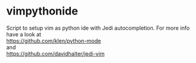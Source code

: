 vimpythonide
============

Script to setup vim as python ide with Jedi autocompletion. 
For more info have a look at <br/>
https://github.com/klen/python-mode <br/>
and <br/>
https://github.com/davidhalter/jedi-vim <br/>
